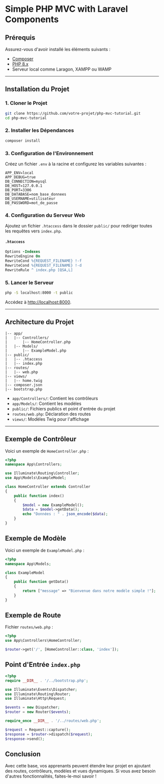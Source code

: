 # Simple PHP MVC with Laravel Components

## Prérequis
Assurez-vous d'avoir installé les éléments suivants :

- [Composer](https://getcomposer.org/download/)
- [PHP 8.x](https://www.php.net/downloads)
- Serveur local comme Laragon, XAMPP ou WAMP

---

## Installation du Projet

### 1. Cloner le Projet

```bash
git clone https://github.com/votre-projet/php-mvc-tutorial.git
cd php-mvc-tutorial
```

### 2. Installer les Dépendances

```bash
composer install
```

### 3. Configuration de l'Environnement
Créez un fichier `.env` à la racine et configurez les variables suivantes :

```
APP_ENV=local
APP_DEBUG=true
DB_CONNECTION=mysql
DB_HOST=127.0.0.1
DB_PORT=3306
DB_DATABASE=nom_base_donnees
DB_USERNAME=utilisateur
DB_PASSWORD=mot_de_passe
```

### 4. Configuration du Serveur Web
Ajoutez un fichier `.htaccess` dans le dossier `public/` pour rediriger toutes les requêtes vers `index.php`.

#### `.htaccess`
```apache
Options -Indexes
RewriteEngine On
RewriteCond %{REQUEST_FILENAME} !-f
RewriteCond %{REQUEST_FILENAME} !-d
RewriteRule ^ index.php [QSA,L]
```

### 5. Lancer le Serveur

```bash
php -S localhost:8000 -t public
```
Accédez à [http://localhost:8000](http://localhost:8000).

---

## Architecture du Projet
```
|-- app/
|   |-- Controllers/
|       |-- HomeController.php
|   |-- Models/
|       |-- ExampleModel.php
|-- public/
|   |-- .htaccess
|   |-- index.php
|-- routes/
|   |-- web.php
|-- views/
|   |-- home.twig
|-- composer.json
|-- bootstrap.php
```

- `app/Controllers/`: Contient les contrôleurs
- `app/Models/`: Contient les modèles
- `public/`: Fichiers publics et point d'entrée du projet
- `routes/web.php`: Déclaration des routes
- `views/`: Modèles Twig pour l'affichage

---

## Exemple de Contrôleur
Voici un exemple de `HomeController.php` :

```php
<?php
namespace App\Controllers;

use Illuminate\Routing\Controller;
use App\Models\ExampleModel;

class HomeController extends Controller
{
    public function index()
    {
        $model = new ExampleModel();
        $data = $model->getData();
        echo "Données : " . json_encode($data);
    }
}
```

## Exemple de Modèle
Voici un exemple de `ExampleModel.php` :

```php
<?php
namespace App\Models;

class ExampleModel
{
    public function getData()
    {
        return ["message" => "Bienvenue dans notre modèle simple !"];
    }
}
```

## Exemple de Route
Fichier `routes/web.php` :

```php
<?php
use App\Controllers\HomeController;

$router->get('/', [HomeController::class, 'index']);
```

## Point d'Entrée `index.php`

```php
<?php
require __DIR__ . '/../bootstrap.php';

use Illuminate\Events\Dispatcher;
use Illuminate\Routing\Router;
use Illuminate\Http\Request;

$events = new Dispatcher;
$router = new Router($events);

require_once __DIR__ . '/../routes/web.php';

$request = Request::capture();
$response = $router->dispatch($request);
$response->send();
```

## Conclusion
Avec cette base, vos apprenants peuvent étendre leur projet en ajoutant des routes, contrôleurs, modèles et vues dynamiques. Si vous avez besoin d'autres fonctionnalités, faites-le-moi savoir !
